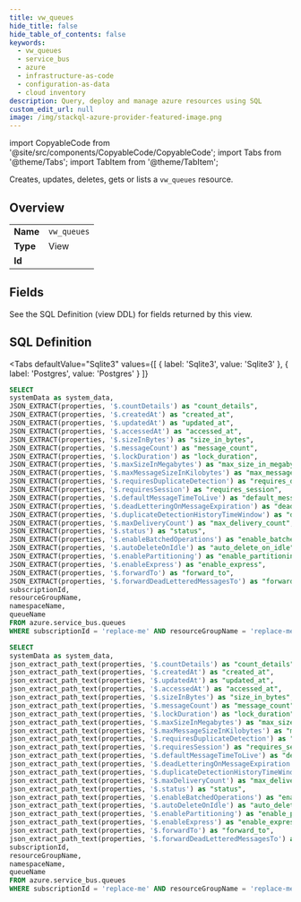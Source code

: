```yaml
--- 
title: vw_queues
hide_title: false
hide_table_of_contents: false
keywords:
  - vw_queues
  - service_bus
  - azure
  - infrastructure-as-code
  - configuration-as-data
  - cloud inventory
description: Query, deploy and manage azure resources using SQL
custom_edit_url: null
image: /img/stackql-azure-provider-featured-image.png
---
```


import CopyableCode from '@site/src/components/CopyableCode/CopyableCode';
import Tabs from '@theme/Tabs';
import TabItem from '@theme/TabItem';

Creates, updates, deletes, gets or lists a <code>vw_queues</code> resource.

## Overview
<table><tbody>
<tr><td><b>Name</b></td><td><code>vw_queues</code></td></tr>
<tr><td><b>Type</b></td><td>View</td></tr>
<tr><td><b>Id</b></td><td><CopyableCode code="azure.service_bus.vw_queues" /></td></tr>
</tbody></table>

## Fields

See the SQL Definition (view DDL) for fields returned by this view.

## SQL Definition

<Tabs
defaultValue="Sqlite3"
values={[
{ label: 'Sqlite3', value: 'Sqlite3' },
{ label: 'Postgres', value: 'Postgres' }
]}
>
<TabItem value="Sqlite3">

```sql
SELECT
systemData as system_data,
JSON_EXTRACT(properties, '$.countDetails') as "count_details",
JSON_EXTRACT(properties, '$.createdAt') as "created_at",
JSON_EXTRACT(properties, '$.updatedAt') as "updated_at",
JSON_EXTRACT(properties, '$.accessedAt') as "accessed_at",
JSON_EXTRACT(properties, '$.sizeInBytes') as "size_in_bytes",
JSON_EXTRACT(properties, '$.messageCount') as "message_count",
JSON_EXTRACT(properties, '$.lockDuration') as "lock_duration",
JSON_EXTRACT(properties, '$.maxSizeInMegabytes') as "max_size_in_megabytes",
JSON_EXTRACT(properties, '$.maxMessageSizeInKilobytes') as "max_message_size_in_kilobytes",
JSON_EXTRACT(properties, '$.requiresDuplicateDetection') as "requires_duplicate_detection",
JSON_EXTRACT(properties, '$.requiresSession') as "requires_session",
JSON_EXTRACT(properties, '$.defaultMessageTimeToLive') as "default_message_time_to_live",
JSON_EXTRACT(properties, '$.deadLetteringOnMessageExpiration') as "dead_lettering_on_message_expiration",
JSON_EXTRACT(properties, '$.duplicateDetectionHistoryTimeWindow') as "duplicate_detection_history_time_window",
JSON_EXTRACT(properties, '$.maxDeliveryCount') as "max_delivery_count",
JSON_EXTRACT(properties, '$.status') as "status",
JSON_EXTRACT(properties, '$.enableBatchedOperations') as "enable_batched_operations",
JSON_EXTRACT(properties, '$.autoDeleteOnIdle') as "auto_delete_on_idle",
JSON_EXTRACT(properties, '$.enablePartitioning') as "enable_partitioning",
JSON_EXTRACT(properties, '$.enableExpress') as "enable_express",
JSON_EXTRACT(properties, '$.forwardTo') as "forward_to",
JSON_EXTRACT(properties, '$.forwardDeadLetteredMessagesTo') as "forward_dead_lettered_messages_to",
subscriptionId,
resourceGroupName,
namespaceName,
queueName
FROM azure.service_bus.queues
WHERE subscriptionId = 'replace-me' AND resourceGroupName = 'replace-me' AND namespaceName = 'replace-me';
```

</TabItem>
<TabItem value="Postgres">

```sql
SELECT
systemData as system_data,
json_extract_path_text(properties, '$.countDetails') as "count_details",
json_extract_path_text(properties, '$.createdAt') as "created_at",
json_extract_path_text(properties, '$.updatedAt') as "updated_at",
json_extract_path_text(properties, '$.accessedAt') as "accessed_at",
json_extract_path_text(properties, '$.sizeInBytes') as "size_in_bytes",
json_extract_path_text(properties, '$.messageCount') as "message_count",
json_extract_path_text(properties, '$.lockDuration') as "lock_duration",
json_extract_path_text(properties, '$.maxSizeInMegabytes') as "max_size_in_megabytes",
json_extract_path_text(properties, '$.maxMessageSizeInKilobytes') as "max_message_size_in_kilobytes",
json_extract_path_text(properties, '$.requiresDuplicateDetection') as "requires_duplicate_detection",
json_extract_path_text(properties, '$.requiresSession') as "requires_session",
json_extract_path_text(properties, '$.defaultMessageTimeToLive') as "default_message_time_to_live",
json_extract_path_text(properties, '$.deadLetteringOnMessageExpiration') as "dead_lettering_on_message_expiration",
json_extract_path_text(properties, '$.duplicateDetectionHistoryTimeWindow') as "duplicate_detection_history_time_window",
json_extract_path_text(properties, '$.maxDeliveryCount') as "max_delivery_count",
json_extract_path_text(properties, '$.status') as "status",
json_extract_path_text(properties, '$.enableBatchedOperations') as "enable_batched_operations",
json_extract_path_text(properties, '$.autoDeleteOnIdle') as "auto_delete_on_idle",
json_extract_path_text(properties, '$.enablePartitioning') as "enable_partitioning",
json_extract_path_text(properties, '$.enableExpress') as "enable_express",
json_extract_path_text(properties, '$.forwardTo') as "forward_to",
json_extract_path_text(properties, '$.forwardDeadLetteredMessagesTo') as "forward_dead_lettered_messages_to",
subscriptionId,
resourceGroupName,
namespaceName,
queueName
FROM azure.service_bus.queues
WHERE subscriptionId = 'replace-me' AND resourceGroupName = 'replace-me' AND namespaceName = 'replace-me';
```

</TabItem>
</Tabs>

